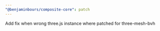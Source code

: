 ```yaml
---
"@benjaminbours/composite-core": patch
---
```


Add fix when wrong three.js instance where patched for three-mesh-bvh
